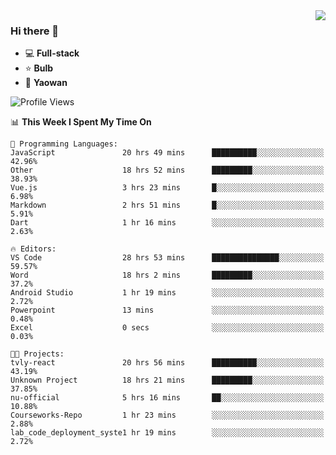<img  align="right" src="https://github-readme-stats.vercel.app/api?username=LolipopJ&show_icons=true&count_private=true&hide_title=true&include_all_commits=true&theme=vue">

### Hi there 👋

- :computer: **Full-stack**
- :star: **Bulb**
- :pill: **Yaowan**

<!--START_SECTION:waka-->
![Profile Views](http://img.shields.io/badge/Profile%20Views-8-blue)

📊 **This Week I Spent My Time On** 

```text
💬 Programming Languages: 
JavaScript               20 hrs 49 mins      ██████████░░░░░░░░░░░░░░░   42.96% 
Other                    18 hrs 52 mins      █████████░░░░░░░░░░░░░░░░   38.93% 
Vue.js                   3 hrs 23 mins       █░░░░░░░░░░░░░░░░░░░░░░░░   6.98% 
Markdown                 2 hrs 51 mins       █░░░░░░░░░░░░░░░░░░░░░░░░   5.91% 
Dart                     1 hr 16 mins        ░░░░░░░░░░░░░░░░░░░░░░░░░   2.63%

🔥 Editors: 
VS Code                  28 hrs 53 mins      ███████████████░░░░░░░░░░   59.57% 
Word                     18 hrs 2 mins       █████████░░░░░░░░░░░░░░░░   37.2% 
Android Studio           1 hr 19 mins        ░░░░░░░░░░░░░░░░░░░░░░░░░   2.72% 
Powerpoint               13 mins             ░░░░░░░░░░░░░░░░░░░░░░░░░   0.48% 
Excel                    0 secs              ░░░░░░░░░░░░░░░░░░░░░░░░░   0.03%

🐱‍💻 Projects: 
tvly-react               20 hrs 56 mins      ██████████░░░░░░░░░░░░░░░   43.19% 
Unknown Project          18 hrs 21 mins      █████████░░░░░░░░░░░░░░░░   37.85% 
nu-official              5 hrs 16 mins       ██░░░░░░░░░░░░░░░░░░░░░░░   10.88% 
Courseworks-Repo         1 hr 23 mins        ░░░░░░░░░░░░░░░░░░░░░░░░░   2.88% 
lab_code_deployment_syste1 hr 19 mins        ░░░░░░░░░░░░░░░░░░░░░░░░░   2.72%

```


<!--END_SECTION:waka-->
